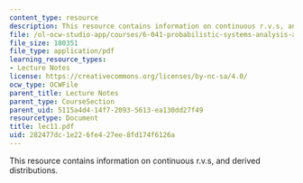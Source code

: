 ```yaml
---
content_type: resource
description: This resource contains information on continuous r.v.s, and derived distributions.
file: /ol-ocw-studio-app/courses/6-041-probabilistic-systems-analysis-and-applied-probability-spring-2006/282477dc1e226fe427ee8fd174f6126a_lec11.pdf
file_size: 180351
file_type: application/pdf
learning_resource_types:
- Lecture Notes
license: https://creativecommons.org/licenses/by-nc-sa/4.0/
ocw_type: OCWFile
parent_title: Lecture Notes
parent_type: CourseSection
parent_uid: 5115a4d4-14f7-2093-5613-ea130dd27f49
resourcetype: Document
title: lec11.pdf
uid: 282477dc-1e22-6fe4-27ee-8fd174f6126a
---
```

This resource contains information on continuous r.v.s, and derived distributions.